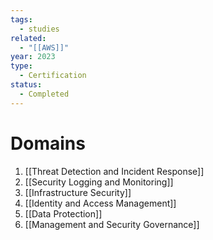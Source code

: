 ```yaml
---
tags:
  - studies
related:
  - "[[AWS]]"
year: 2023
type:
  - Certification
status:
  - Completed
---
```

# Domains

1. [[Threat Detection and Incident Response]]
2. [[Security Logging and Monitoring]]
3. [[Infrastructure Security]]
4. [[Identity and Access Management]]
5. [[Data Protection]]
6. [[Management and Security Governance]]
